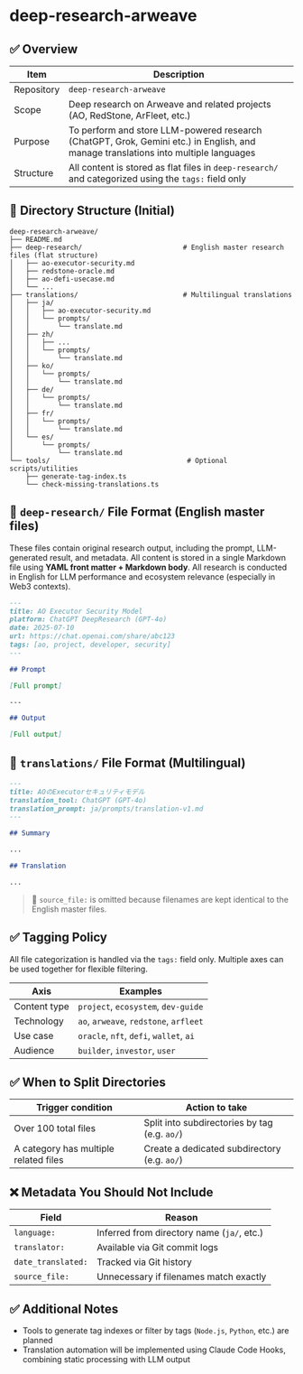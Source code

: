 # deep-research-arweave

## ✅ Overview

| Item       | Description                                                                                                                        |
| ---------- | ---------------------------------------------------------------------------------------------------------------------------------- |
| Repository | `deep-research-arweave`                                                                                                            |
| Scope      | Deep research on Arweave and related projects (AO, RedStone, ArFleet, etc.)                                                        |
| Purpose    | To perform and store LLM-powered research (ChatGPT, Grok, Gemini etc.) in English, and manage translations into multiple languages |
| Structure  | All content is stored as flat files in `deep-research/` and categorized using the `tags:` field only                               |

## 📁 Directory Structure (Initial)

```plaintext
deep-research-arweave/
├── README.md
├── deep-research/                         # English master research files (flat structure)
│   ├── ao-executor-security.md
│   ├── redstone-oracle.md
│   ├── ao-defi-usecase.md
│   └── ...
├── translations/                          # Multilingual translations
│   ├── ja/
│   │   ├── ao-executor-security.md
│   │   └── prompts/
│   │       └── translate.md
│   ├── zh/
│   │   ├── ...
│   │   └── prompts/
│   │       └── translate.md
│   ├── ko/
│   │   └── prompts/
│   │       └── translate.md
│   ├── de/
│   │   └── prompts/
│   │       └── translate.md
│   ├── fr/
│   │   └── prompts/
│   │       └── translate.md
│   └── es/
│       └── prompts/
│           └── translate.md
└── tools/                                  # Optional scripts/utilities
    ├── generate-tag-index.ts
    └── check-missing-translations.ts
```

## 📝 `deep-research/` File Format (English master files)

These files contain original research output, including the prompt, LLM-generated result, and metadata.
All content is stored in a single Markdown file using **YAML front matter + Markdown body**.
All research is conducted in English for LLM performance and ecosystem relevance (especially in Web3 contexts).

```markdown
---
title: AO Executor Security Model
platform: ChatGPT DeepResearch (GPT-4o)
date: 2025-07-10
url: https://chat.openai.com/share/abc123
tags: [ao, project, developer, security]
---

## Prompt

[Full prompt]

---

## Output

[Full output]
```

## 📝 `translations/` File Format (Multilingual)

```markdown
---
title: AOのExecutorセキュリティモデル
translation_tool: ChatGPT (GPT-4o)
translation_prompt: ja/prompts/translation-v1.md
---

## Summary

...

## Translation

...
```

> 📝 `source_file:` is omitted because filenames are kept identical to the English master files.

## ✅ Tagging Policy

All file categorization is handled via the `tags:` field only.
Multiple axes can be used together for flexible filtering.

| Axis         | Examples                                |
| ------------ | --------------------------------------- |
| Content type | `project`, `ecosystem`, `dev-guide`     |
| Technology   | `ao`, `arweave`, `redstone`, `arfleet`  |
| Use case     | `oracle`, `nft`, `defi`, `wallet`, `ai` |
| Audience     | `builder`, `investor`, `user`           |

## ✅ When to Split Directories

| Trigger condition                     | Action to take                                |
| ------------------------------------- | --------------------------------------------- |
| Over 100 total files                  | Split into subdirectories by tag (e.g. `ao/`) |
| A category has multiple related files | Create a dedicated subdirectory (e.g. `ao/`)  |

## ❌ Metadata You Should Not Include

| Field              | Reason                                     |
| ------------------ | ------------------------------------------ |
| `language:`        | Inferred from directory name (`ja/`, etc.) |
| `translator:`      | Available via Git commit logs              |
| `date_translated:` | Tracked via Git history                    |
| `source_file:`     | Unnecessary if filenames match exactly     |

## ✅ Additional Notes

- Tools to generate tag indexes or filter by tags (`Node.js`, `Python`, etc.) are planned
- Translation automation will be implemented using Claude Code Hooks, combining static processing with LLM output
